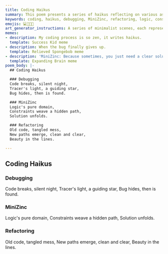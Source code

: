 ```yaml
---
title: Coding Haikus
summary: This poem presents a series of haikus reflecting on various aspects of coding, including the challenges of debugging, the elegance of MiniZinc for problem-solving, and the beauty of refactoring for cleaner code.
keywords: coding, haikus, debugging, MiniZinc, refactoring, logic, constraints, solution, clean code, beauty
emojis: 💻🐛✨✅
art_generator_instructions: A series of minimalist scenes, each representing a haiku. For "Debugging," a dark screen with a single, glowing line of code, and a small, elusive bug being caught by a beam of light. For "MiniZinc," a complex, glowing network of constraints and variables, with a clear, luminous solution emerging from the center. For "Refactoring," tangled, dark lines of code transforming into clean, bright, and elegant new lines. The overall feeling should be one of intellectual challenge, problem-solving, and the satisfaction of creating order.
memes:
- description: My coding process is so zen, it writes haikus.
  template: Success Kid meme
- description: When the bug finally gives up.
  template: Relieved Spongebob meme
- description: 'MiniZinc: Because sometimes, you just need a clear solution.'
  template: Expanding Brain meme
poem_body: |-
  ## Coding Haikus

  ### Debugging
  Code breaks, silent night,
  Tracer's light, a guiding star,
  Bug hides, then is found.

  ### MiniZinc
  Logic's pure domain,
  Constraints weave a hidden path,
  Solution unfolds.

  ### Refactoring
  Old code, tangled mess,
  New paths emerge, clean and clear,
  Beauty in the lines.

---
```

## Coding Haikus

### Debugging
Code breaks, silent night,
Tracer's light, a guiding star,
Bug hides, then is found.

### MiniZinc
Logic's pure domain,
Constraints weave a hidden path,
Solution unfolds.

### Refactoring
Old code, tangled mess,
New paths emerge, clean and clear,
Beauty in the lines.